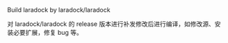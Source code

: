 Build laradock by laradock/laradock

对 laradock/laradock 的 release 版本进行补发修改后进行编译，如修改源、安装必要扩展，修复 bug 等。